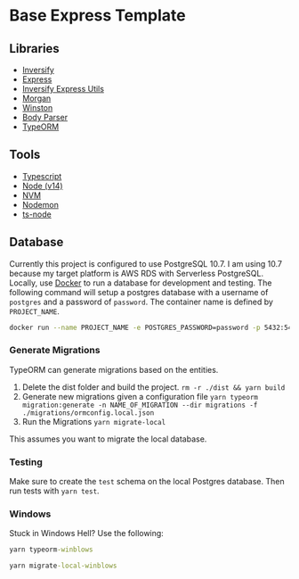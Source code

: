 # Base Express Template

## Libraries
- [Inversify](http://inversify.io/)
- [Express](https://expressjs.com/)
- [Inversify Express Utils](https://github.com/inversify/inversify-express-utils)
- [Morgan](https://github.com/expressjs/morgan)
- [Winston](https://github.com/winstonjs/winston)
- [Body Parser](https://github.com/expressjs/body-parser)
- [TypeORM](https://typeorm.io/)

## Tools
- [Typescript](https://www.typescriptlang.org/)
- [Node (v14)](https://nodejs.org/en/)
- [NVM](https://github.com/nvm-sh/nvm)
- [Nodemon](https://nodemon.io/)
- [ts-node](https://github.com/TypeStrong/ts-node)

## Database
Currently this project is configured to use PostgreSQL 10.7. I am using 10.7 because my target platform is AWS RDS with Serverless PostgreSQL. Locally, use [Docker](https://www.docker.com/) to run a database for development and testing. The following command will setup a postgres database with a username of `postgres` and a password of `password`. The container name is defined by `PROJECT_NAME`. 

```bash
docker run --name PROJECT_NAME -e POSTGRES_PASSWORD=password -p 5432:5432 -d postgres:10.7
```

### Generate Migrations
TypeORM can generate migrations based on the entities. 

 1. Delete the dist folder and build the project. `rm -r ./dist && yarn build`
 2. Generate new migrations given a configuration file `yarn typeorm migration:generate -n NAME_OF_MIGRATION --dir migrations -f ./migrations/ormconfig.local.json`
 3. Run the Migrations `yarn migrate-local`

 This assumes you want to migrate the local database.

 ### Testing
 Make sure to create the `test` schema on the local Postgres database. Then run tests with `yarn test`.

 ### Windows
 Stuck in Windows Hell? Use the following:
 
 ```cmd
 yarn typeorm-winblows
 ```

 ```cmd
 yarn migrate-local-winblows
 ```